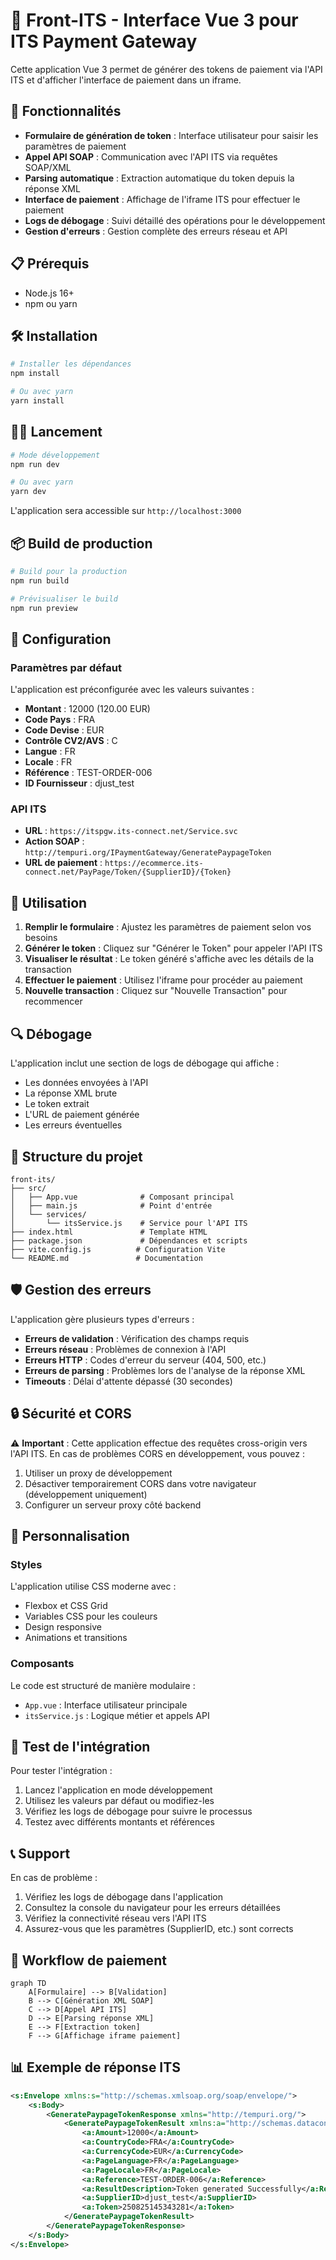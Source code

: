 # 🏦 Front-ITS - Interface Vue 3 pour ITS Payment Gateway

Cette application Vue 3 permet de générer des tokens de paiement via l'API ITS et d'afficher l'interface de paiement dans un iframe.

## 🚀 Fonctionnalités

- **Formulaire de génération de token** : Interface utilisateur pour saisir les paramètres de paiement
- **Appel API SOAP** : Communication avec l'API ITS via requêtes SOAP/XML
- **Parsing automatique** : Extraction automatique du token depuis la réponse XML
- **Interface de paiement** : Affichage de l'iframe ITS pour effectuer le paiement
- **Logs de débogage** : Suivi détaillé des opérations pour le développement
- **Gestion d'erreurs** : Gestion complète des erreurs réseau et API

## 📋 Prérequis

- Node.js 16+ 
- npm ou yarn

## 🛠️ Installation

```bash
# Installer les dépendances
npm install

# Ou avec yarn
yarn install
```

## 🏃‍♂️ Lancement

```bash
# Mode développement
npm run dev

# Ou avec yarn
yarn dev
```

L'application sera accessible sur `http://localhost:3000`

## 📦 Build de production

```bash
# Build pour la production
npm run build

# Prévisualiser le build
npm run preview
```

## 🔧 Configuration

### Paramètres par défaut

L'application est préconfigurée avec les valeurs suivantes :

- **Montant** : 12000 (120.00 EUR)
- **Code Pays** : FRA
- **Code Devise** : EUR
- **Contrôle CV2/AVS** : C
- **Langue** : FR
- **Locale** : FR
- **Référence** : TEST-ORDER-006
- **ID Fournisseur** : djust_test

### API ITS

- **URL** : `https://itspgw.its-connect.net/Service.svc`
- **Action SOAP** : `http://tempuri.org/IPaymentGateway/GeneratePaypageToken`
- **URL de paiement** : `https://ecommerce.its-connect.net/PayPage/Token/{SupplierID}/{Token}`

## 🎯 Utilisation

1. **Remplir le formulaire** : Ajustez les paramètres de paiement selon vos besoins
2. **Générer le token** : Cliquez sur "Générer le Token" pour appeler l'API ITS
3. **Visualiser le résultat** : Le token généré s'affiche avec les détails de la transaction
4. **Effectuer le paiement** : Utilisez l'iframe pour procéder au paiement
5. **Nouvelle transaction** : Cliquez sur "Nouvelle Transaction" pour recommencer

## 🔍 Débogage

L'application inclut une section de logs de débogage qui affiche :

- Les données envoyées à l'API
- La réponse XML brute
- Le token extrait
- L'URL de paiement générée
- Les erreurs éventuelles

## 📝 Structure du projet

```
front-its/
├── src/
│   ├── App.vue              # Composant principal
│   ├── main.js              # Point d'entrée
│   └── services/
│       └── itsService.js    # Service pour l'API ITS
├── index.html               # Template HTML
├── package.json             # Dépendances et scripts
├── vite.config.js          # Configuration Vite
└── README.md               # Documentation
```

## 🛡️ Gestion des erreurs

L'application gère plusieurs types d'erreurs :

- **Erreurs de validation** : Vérification des champs requis
- **Erreurs réseau** : Problèmes de connexion à l'API
- **Erreurs HTTP** : Codes d'erreur du serveur (404, 500, etc.)
- **Erreurs de parsing** : Problèmes lors de l'analyse de la réponse XML
- **Timeouts** : Délai d'attente dépassé (30 secondes)

## 🔒 Sécurité et CORS

⚠️ **Important** : Cette application effectue des requêtes cross-origin vers l'API ITS. En cas de problèmes CORS en développement, vous pouvez :

1. Utiliser un proxy de développement
2. Désactiver temporairement CORS dans votre navigateur (développement uniquement)
3. Configurer un serveur proxy côté backend

## 🎨 Personnalisation

### Styles

L'application utilise CSS moderne avec :
- Flexbox et CSS Grid
- Variables CSS pour les couleurs
- Design responsive
- Animations et transitions

### Composants

Le code est structuré de manière modulaire :
- `App.vue` : Interface utilisateur principale
- `itsService.js` : Logique métier et appels API

## 🧪 Test de l'intégration

Pour tester l'intégration :

1. Lancez l'application en mode développement
2. Utilisez les valeurs par défaut ou modifiez-les
3. Vérifiez les logs de débogage pour suivre le processus
4. Testez avec différents montants et références

## 📞 Support

En cas de problème :

1. Vérifiez les logs de débogage dans l'application
2. Consultez la console du navigateur pour les erreurs détaillées
3. Vérifiez la connectivité réseau vers l'API ITS
4. Assurez-vous que les paramètres (SupplierID, etc.) sont corrects

## 🔄 Workflow de paiement

```mermaid
graph TD
    A[Formulaire] --> B[Validation]
    B --> C[Génération XML SOAP]
    C --> D[Appel API ITS]
    D --> E[Parsing réponse XML]
    E --> F[Extraction token]
    F --> G[Affichage iframe paiement]
```

## 📊 Exemple de réponse ITS

```xml
<s:Envelope xmlns:s="http://schemas.xmlsoap.org/soap/envelope/">
    <s:Body>
        <GeneratePaypageTokenResponse xmlns="http://tempuri.org/">
            <GeneratePaypageTokenResult xmlns:a="http://schemas.datacontract.org/2004/07/ITS.PaymentGatewayDataContract">
                <a:Amount>12000</a:Amount>
                <a:CountryCode>FRA</a:CountryCode>
                <a:CurrencyCode>EUR</a:CurrencyCode>
                <a:PageLanguage>FR</a:PageLanguage>
                <a:PageLocale>FR</a:PageLocale>
                <a:Reference>TEST-ORDER-006</a:Reference>
                <a:ResultDescription>Token generated Successfully</a:ResultDescription>
                <a:SupplierID>djust_test</a:SupplierID>
                <a:Token>250825145343281</a:Token>
            </GeneratePaypageTokenResult>
        </GeneratePaypageTokenResponse>
    </s:Body>
</s:Envelope>
```